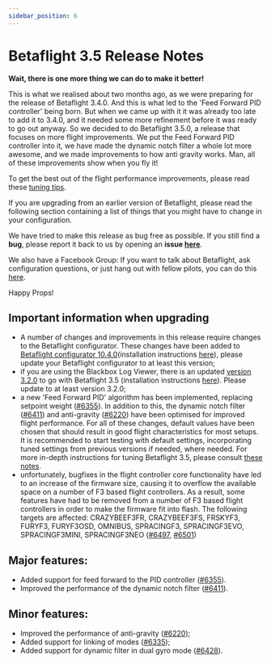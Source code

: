 ```yaml
---
sidebar_position: 6
---
```


# Betaflight 3.5 Release Notes

**Wait, there is one more thing we can do to make it better!**

This is what we realised about two months ago, as we were preparing for the release of Betaflight 3.4.0. And this is what led to the 'Feed Forward PID controller' being born. But when we came up with it it was already too late to add it to 3.4.0, and it needed some more refinement before it was ready to go out anyway. So we decided to do Betaflight 3.5.0, a release that focuses on more flight improvements. We put the Feed Forward PID controller into it, we have made the dynamic notch filter a whole lot more awesome, and we made improvements to how anti gravity works. Man, all of these improvements show when you fly it!

To get the best out of the flight performance improvements, please read these [tuning tips](/docs/wiki/tuning/older/3.5-tuning-notes.md).

If you are upgrading from an earlier version of Betaflight, please read the following section containing a list of things that you might have to change in your configuration.

We have tried to make this release as bug free as possible. If you still find a **bug**, please report it back to us by opening an **issue [here](https://github.com/betaflight/betaflight/issues)**.

We also have a Facebook Group: If you want to talk about Betaflight, ask configuration questions, or just hang out with fellow pilots, you can do this [here](https://www.facebook.com/groups/betaflightgroup/).

Happy Props!


## Important information when upgrading

- A number of changes and improvements in this release require changes to the Betaflight configurator. These changes have been added to [Betaflight configurator 10.4.0](https://github.com/betaflight/betaflight-configurator/releases/tag/10.4.0)(installation instructions [here](https://github.com/betaflight/betaflight-configurator#installation)), please update your Betaflight configurator to at least this version;
- if you are using the Blackbox Log Viewer, there is an updated [version 3.2.0](https://github.com/betaflight/blackbox-log-viewer/releases/tag/3.2.0) to go with Betaflight 3.5 (installation instructions [here](https://github.com/betaflight/blackbox-log-viewer#installation)). Please update to at least version 3.2.0;
- a new 'Feed Forward PID' algorithm has been implemented, replacing setpoint weight ([#6355](https://github.com/betaflight/betaflight/pull/6355)). In addition to this, the dynamic notch filter ([#6411](https://github.com/betaflight/betaflight/pull/6411)) and anti-gravity ([#6220](https://github.com/betaflight/betaflight/pull/6220)) have been optimised for improved flight performance. For all of these changes, default values have been chosen that should result in good flight characteristics for most setups. It is recommended to start testing with default settings, incorporating tuned settings from previous versions if needed, where needed. For more in-depth instructions for tuning Betaflight 3.5, please consult [these notes](/docs/tuning/3.5-tuning-notes).
- unfortunately, bugfixes in the flight controller core functionality have led to an increase of the firmware size, causing it to overflow the available space on a number of F3 based flight controllers. As a result, some features have had to be removed from a number of F3 based flight controllers in order to make the firmware fit into flash. The following targets are affected: CRAZYBEEF3FR, CRAZYBEEF3FS, FRSKYF3, FURYF3, FURYF3OSD, OMNIBUS, SPRACINGF3, SPRACINGF3EVO, SPRACINGF3MINI, SPRACINGF3NEO ([#6497](https://github.com/betaflight/betaflight/pull/6497), [#6501](https://github.com/betaflight/betaflight/pull/6501))


## Major features:

- Added support for feed forward to the PID controller ([#6355](https://github.com/betaflight/betaflight/pull/6355)).
- Improved the performance of the dynamic notch filter ([#6411](https://github.com/betaflight/betaflight/pull/6411)).

## Minor features:

- Improved the performance of anti-gravity ([#6220](https://github.com/betaflight/betaflight/pull/6220));
- Added support for linking of modes ([#6335](https://github.com/betaflight/betaflight/pull/6335));
- Added support for dynamic filter in dual gyro mode ([#6428](https://github.com/betaflight/betaflight/pull/6428)).
